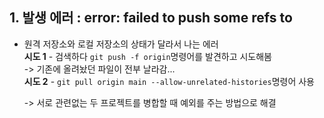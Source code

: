 ## 1. 발생 에러 : error: failed to push some refs to

- 원격 저장소와 로컬 저장소의 상태가 달라서 나는 에러  
  <b>시도 1</b> - 검색하다 `git push -f origin`명령어를 발견하고 시도해봄  
  -> 기존에 올려놨던 파일이 전부 날라감...  
  <b>시도 2</b> - `git pull origin main --allow-unrelated-histories`명령어 사용

  -> 서로 관련없는 두 프로젝트를 병합할 때 예외를 주는 방법으로 해결
